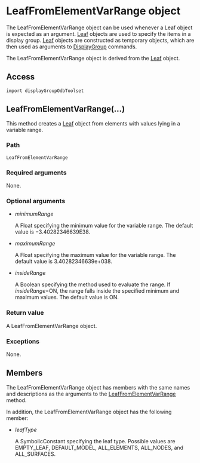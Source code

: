 # LeafFromElementVarRange object

The LeafFromElementVarRange object can be used whenever a Leaf object is expected as an argument. [Leaf](https://help.3ds.com/2022/english/DSSIMULIA_Established/SIMACAEKERRefMap/simaker-c-leafpyc.htm?ContextScope=all) objects are used to specify the items in a display group. [Leaf](https://help.3ds.com/2022/english/DSSIMULIA_Established/SIMACAEKERRefMap/simaker-c-leafpyc.htm?ContextScope=all) objects are constructed as temporary objects, which are then used as arguments to [DisplayGroup](https://help.3ds.com/2022/english/DSSIMULIA_Established/SIMACAEKERRefMap/simaker-c-displaygrouppyc.htm?ContextScope=all) commands.

The LeafFromElementVarRange object is derived from the [Leaf](https://help.3ds.com/2022/english/DSSIMULIA_Established/SIMACAEKERRefMap/simaker-c-leafpyc.htm?ContextScope=all) object.

## Access

```
import displayGroupOdbToolset
```

## LeafFromElementVarRange(...)



This method creates a [Leaf](https://help.3ds.com/2022/english/DSSIMULIA_Established/SIMACAEKERRefMap/simaker-c-leafpyc.htm?ContextScope=all) object from elements with values lying in a variable range.



### Path

```
LeafFromElementVarRange
```

### Required arguments

None.

### Optional arguments

- *minimumRange*

  A Float specifying the minimum value for the variable range. The default value is −3.40282346639E38.

- *maximumRange*

  A Float specifying the maximum value for the variable range. The default value is 3.40282346639e+038.

- *insideRange*

  A Boolean specifying the method used to evaluate the range. If *insideRange*=ON, the range falls inside the specified minimum and maximum values. The default value is ON.

### Return value

A LeafFromElementVarRange object.

### Exceptions

None.



## Members

The LeafFromElementVarRange object has members with the same names and descriptions as the arguments to the [LeafFromElementVarRange ](https://help.3ds.com/2022/english/DSSIMULIA_Established/SIMACAEKERRefMap/simaker-c-leaffromelementvarrangepyc.htm?ContextScope=all#simaker-leaffromelementvarrangeleaffromelementvarrangepyc)method.

In addition, the LeafFromElementVarRange object has the following member:

- *leafType*

  A SymbolicConstant specifying the leaf type. Possible values are EMPTY_LEAF, DEFAULT_MODEL, ALL_ELEMENTS, ALL_NODES, and ALL_SURFACES.